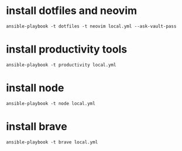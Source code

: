 # install dotfiles and neovim

    ansible-playbook -t dotfiles -t neovim local.yml --ask-vault-pass

# install productivity tools

    ansible-playbook -t productivity local.yml

# install node

    ansible-playbook -t node local.yml

# install brave

    ansible-playbook -t brave local.yml
